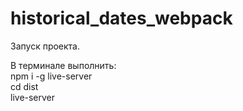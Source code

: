 # historical_dates_webpack

<p>Запуск проекта.</p>
<div>В терминале выполнить:</div>
<div>npm i -g live-server</div>
<div>cd dist</div>
<div>live-server</div>

